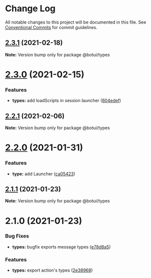 # Change Log

All notable changes to this project will be documented in this file.
See [Conventional Commits](https://conventionalcommits.org) for commit guidelines.

## [2.3.1](https://github.com/aiji42/botui-child-next/compare/@botui/types@2.3.0...@botui/types@2.3.1) (2021-02-18)

**Note:** Version bump only for package @botui/types





# [2.3.0](https://github.com/aiji42/botui-child-next/compare/@botui/types@2.2.1...@botui/types@2.3.0) (2021-02-15)


### Features

* **types:** add loadScripts in session launcher ([604edef](https://github.com/aiji42/botui-child-next/commit/604edeff48258f5ee5e70a7e9ff6a6f0a5917421))





## [2.2.1](https://github.com/aiji42/botui-child-next/compare/@botui/types@2.2.0...@botui/types@2.2.1) (2021-02-06)

**Note:** Version bump only for package @botui/types





# [2.2.0](https://github.com/aiji42/botui-child-next/compare/@botui/types@2.1.1...@botui/types@2.2.0) (2021-01-31)


### Features

* **type:** add Launcher ([ca05423](https://github.com/aiji42/botui-child-next/commit/ca054236cb144b5c5e095230788c35e546444308))





## [2.1.1](https://github.com/aiji42/botui-child-next/compare/@botui/types@2.1.0...@botui/types@2.1.1) (2021-01-23)

**Note:** Version bump only for package @botui/types





# 2.1.0 (2021-01-23)


### Bug Fixes

* **types:** bugfix exports message types ([e78d8a5](https://github.com/aiji42/botui-child-next/commit/e78d8a59100076060fe5cc2679d69293647ea3ca))


### Features

* **types:** export action's types ([2e38968](https://github.com/aiji42/botui-child-next/commit/2e3896879d091f36a0f0dad17d8b441830ff94af))
